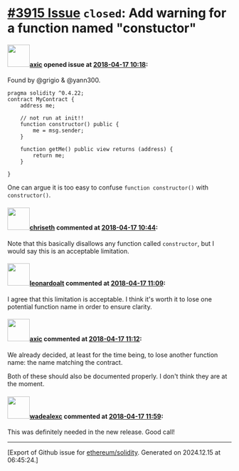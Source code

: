 # [\#3915 Issue](https://github.com/ethereum/solidity/issues/3915) `closed`: Add warning for a function named "constuctor"

#### <img src="https://avatars.githubusercontent.com/u/20340?v=4" width="50">[axic](https://github.com/axic) opened issue at [2018-04-17 10:18](https://github.com/ethereum/solidity/issues/3915):

Found by @grigio & @yann300.

```
pragma solidity ^0.4.22;
contract MyContract {
    address me;

    // not run at init!!
    function constructor() public {
        me = msg.sender;
    }

    function getMe() public view returns (address) {
        return me;
    }

}
```

One can argue it is too easy to confuse `function constructor()` with `constructor()`.

#### <img src="https://avatars.githubusercontent.com/u/9073706?v=4" width="50">[chriseth](https://github.com/chriseth) commented at [2018-04-17 10:44](https://github.com/ethereum/solidity/issues/3915#issuecomment-381944067):

Note that this basically disallows any function called `constructor`, but I would say this is an acceptable limitation.

#### <img src="https://avatars.githubusercontent.com/u/504195?u=ce2facd14af9fd474ebff49f0d44891f56f7500f&v=4" width="50">[leonardoalt](https://github.com/leonardoalt) commented at [2018-04-17 11:09](https://github.com/ethereum/solidity/issues/3915#issuecomment-381951461):

I agree that this limitation is acceptable. I think it's worth it to lose one potential function name in order to ensure clarity.

#### <img src="https://avatars.githubusercontent.com/u/20340?v=4" width="50">[axic](https://github.com/axic) commented at [2018-04-17 11:12](https://github.com/ethereum/solidity/issues/3915#issuecomment-381952181):

We already decided, at least for the time being, to lose another function name: the name matching the contract.

Both of these should also be documented properly. I don't think they are at the moment.

#### <img src="https://avatars.githubusercontent.com/u/18387287?u=731c7dd6ee0b0893495e80299d0849c4d09e826b&v=4" width="50">[wadealexc](https://github.com/wadealexc) commented at [2018-04-17 11:59](https://github.com/ethereum/solidity/issues/3915#issuecomment-381965860):

This was definitely needed in the new release. Good call!


-------------------------------------------------------------------------------



[Export of Github issue for [ethereum/solidity](https://github.com/ethereum/solidity). Generated on 2024.12.15 at 06:45:24.]
